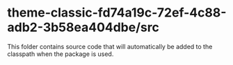 # theme-classic-fd74a19c-72ef-4c88-adb2-3b58ea404dbe/src

This folder contains source code that will automatically be added to the classpath when
the package is used.

